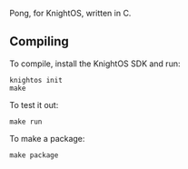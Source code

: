 Pong, for KnightOS, written in C.

## Compiling

To compile, install the KnightOS SDK and run:

    knightos init
    make

To test it out:

    make run

To make a package:

    make package

